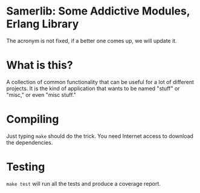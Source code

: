 # Samerlib: Some Addictive Modules, Erlang Library

The acronym is not fixed, if a better one comes up, we will update it.

# What is this?

A collection of common functionality that can be useful for a lot of different
projects. It is the kind of application that wants to be named "stuff" or
"misc," or even "misc stuff."

# Compiling

Just typing `make` should do the trick. You need Internet access to download the
dependencies.

# Testing

`make test` will run all the tests and produce a coverage report.
